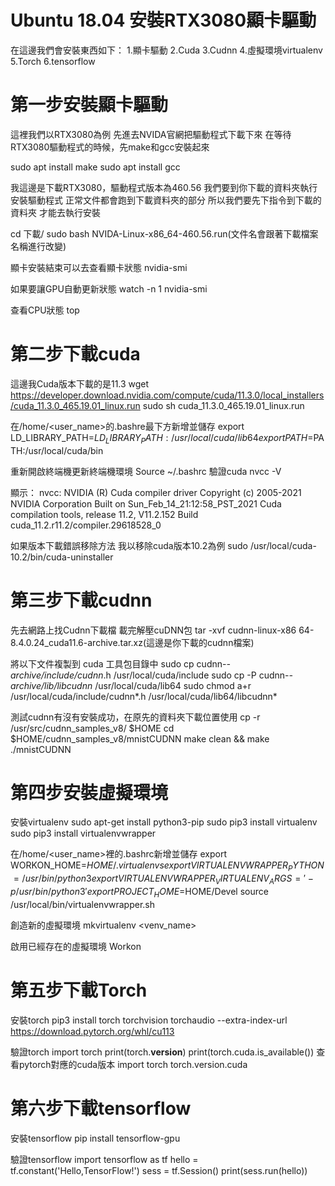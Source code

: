 # Ubuntu 18.04 安裝RTX3080顯卡驅動
在這邊我們會安裝東西如下：
1.顯卡驅動
2.Cuda
3.Cudnn
4.虛擬環境virtualenv
5.Torch
6.tensorflow

# 第一步安裝顯卡驅動
這裡我們以RTX3080為例
先進去NVIDA官網把驅動程式下載下來
在等待RTX3080驅動程式的時候，先make和gcc安裝起來

sudo apt install make
sudo apt install gcc

我這邊是下載RTX3080，驅動程式版本為460.56
我們要到你下載的資料夾執行安裝驅動程式
正常文件都會跑到下載資料夾的部分
所以我們要先下指令到下載的資料夾
才能去執行安裝

cd 下載/
sudo bash NVIDA-Linux-x86_64-460.56.run(文件名會跟著下載檔案名稱進行改變)

顯卡安裝結束可以去查看顯卡狀態
nvidia-smi

如果要讓GPU自動更新狀態
watch -n 1 nvidia-smi

查看CPU狀態
top

# 第二步下載cuda
這邊我Cuda版本下載的是11.3
wget https://developer.download.nvidia.com/compute/cuda/11.3.0/local_installers/cuda_11.3.0_465.19.01_linux.run
sudo sh cuda_11.3.0_465.19.01_linux.run

在/home/<user_name>的.bashre最下方新增並儲存
export LD_LIBRARY_PATH=$LD_LIBRARY_PATH:/usr/local/cuda/lib64
export PATH=$PATH:/usr/local/cuda/bin

重新開啟終端機更新終端機環境
Source ~/.bashrc
驗證cuda 
nvcc -V

顯示：
nvcc: NVIDIA (R) Cuda compiler driver
Copyright (c) 2005-2021 NVIDIA Corporation
Built on Sun_Feb_14_21:12:58_PST_2021
Cuda compilation tools, release 11.2, V11.2.152
Build cuda_11.2.r11.2/compiler.29618528_0

如果版本下載錯誤移除方法
我以移除cuda版本10.2為例
sudo /usr/local/cuda-10.2/bin/cuda-uninstaller

# 第三步下載cudnn
先去網路上找Cudnn下載檔
載完解壓cuDNN包
tar -xvf cudnn-linux-x86 64-8.4.0.24_cuda11.6-archive.tar.xz(這邊是你下載的cudnn檔案)

將以下文件複製到 cuda 工具包目錄中
sudo cp cudnn-*-archive/include/cudnn*.h /usr/local/cuda/include 
sudo cp -P cudnn-*-archive/lib/libcudnn* /usr/local/cuda/lib64 
sudo chmod a+r /usr/local/cuda/include/cudnn*.h /usr/local/cuda/lib64/libcudnn*

測試cudnn有沒有安裝成功，在原先的資料夾下載位置使用
cp -r /usr/src/cudnn_samples_v8/ $HOME
cd $HOME/cudnn_samples_v8/mnistCUDNN
make clean && make
 ./mnistCUDNN

# 第四步安裝虛擬環境
安裝virtualenv
sudo apt-get install python3-pip
sudo pip3 install virtualenv
sudo pip3 install virtualenvwrapper


在/home/<user_name>裡的.bashrc新增並儲存
export WORKON_HOME=$HOME/.virtualenvs
export VIRTUALENVWRAPPER_PYTHON=/usr/bin/python3
export VIRTUALENVWRAPPER_VIRTUALENV_ARGS=' -p /usr/bin/python3 '
export PROJECT_HOME=$HOME/Devel
source /usr/local/bin/virtualenvwrapper.sh

創造新的虛擬環境
mkvirtualenv <venv_name>

啟用已經存在的虛擬環境
Workon <venv>

# 第五步下載Torch

安裝torch
pip3 install torch torchvision torchaudio --extra-index-url https://download.pytorch.org/whl/cu113

驗證torch
import torch
print(torch.__version__)
print(torch.cuda.is_available())
查看pytorch對應的cuda版本
import torch
torch.version.cuda

# 第六步下載tensorflow

安裝tensorflow
pip install tensorflow-gpu

驗證tensorflow
import tensorflow as tf
hello = tf.constant('Hello,TensorFlow!')
sess = tf.Session()
print(sess.run(hello))
